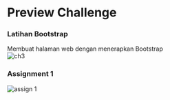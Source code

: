 # Preview Challenge
### Latihan Bootstrap  <br>
Membuat halaman web dengan menerapkan Bootstrap<br>
![ch3](https://user-images.githubusercontent.com/72425456/187076212-23bb1273-faf7-4a95-aa0e-fa0f0fcf16e6.jpg)


### Assignment 1 <br>
![assign 1](https://user-images.githubusercontent.com/72425456/187076411-90c3ebaf-6966-47f7-8244-7ccaf147085e.jpg)
